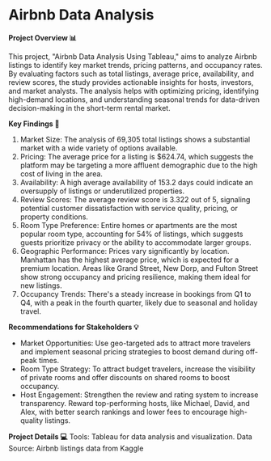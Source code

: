 # Airbnb Data Analysis
**Project Overview 📊**

This project, "Airbnb Data Analysis Using Tableau," aims to analyze Airbnb listings to identify key market trends, pricing patterns, and occupancy rates. By evaluating factors such as total listings, average price, availability, and review scores, the study provides actionable insights for hosts, investors, and market analysts. The analysis helps with optimizing pricing, identifying high-demand locations, and understanding seasonal trends for data-driven decision-making in the short-term rental market.



**Key Findings 🔎**

1. Market Size: The analysis of 69,305 total listings shows a substantial market with a wide variety of options available.
2. Pricing: The average price for a listing is $624.74, which suggests the platform may be targeting a more affluent demographic due to the high cost of living in the area.
3. Availability: A high average availability of 153.2 days could indicate an oversupply of listings or underutilized properties.
4. Review Scores: The average review score is 3.322 out of 5, signaling potential customer dissatisfaction with service quality, pricing, or property conditions.
5. Room Type Preference: Entire homes or apartments are the most popular room type, accounting for 54% of listings, which suggests guests prioritize privacy or the ability
   to accommodate larger groups.
6. Geographic Performance: Prices vary significantly by location. Manhattan has the highest average price, which is expected for a premium location. Areas like Grand
   Street, New Dorp, and Fulton Street show strong occupancy and pricing resilience, making them ideal for new listings.
7. Occupancy Trends: There's a steady increase in bookings from Q1 to Q4, with a peak in the fourth quarter, likely due to seasonal and holiday travel.

**Recommendations for Stakeholders 💡**
- Market Opportunities: Use geo-targeted ads to attract more travelers and implement seasonal pricing strategies to boost demand during off-peak times.
- Room Type Strategy: To attract budget travelers, increase the visibility of private rooms and offer discounts on shared rooms to boost occupancy.
- Host Engagement: Strengthen the review and rating system to increase transparency. Reward top-performing hosts, like Michael, David, and Alex, with better search rankings   and lower fees to encourage high-quality listings.

**Project Details 💻**
Tools: Tableau for data analysis and visualization.
Data Source: Airbnb listings data from Kaggle

